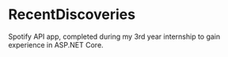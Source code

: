 # RecentDiscoveries
Spotify API app, completed during my 3rd year internship to gain experience in ASP.NET Core.
